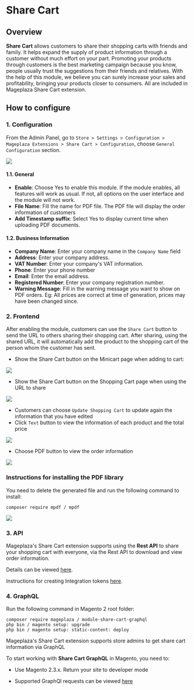 # Share Cart
## Overview

**Share Cart** allows customers to share their shopping carts with friends and family. It helps expand the supply of product information through a customer without much effort on your part. Promoting your products through customers is the best marketing campaign because you know, people usually trust the suggestions from their friends and relatives. With the help of this module, we believe you can surely increase your sales and profitability, bringing your products closer to consumers. All are included in Mageplaza Share Cart extension.


## How to configure
### 1. Configuration 

From the Admin Panel, go to `Store > Settings > Configuration > Mageplaza Extensions > Share Cart > Configuration`, choose `General Configuration` section.

![](https://i.imgur.com/sZ5giNx.png)

#### 1.1. General

- **Enable**: Choose Yes to enable this module. If the module enables, all features will work as usual. If not, all options on the user interface and the module will not work.
- **File Name**: Fill the name for PDF file. The PDF file will display the order information of customers
- **Add Timestamp suffix**: Select Yes to display current time when uploading PDF documents.

#### 1.2. Business Information

- **Company Name**: Enter your company name in the `Company Name` field
- **Address**: Enter your company address.
- **VAT Number**: Enter your company's VAT information.
- **Phone**: Enter your phone number
- **Email**: Enter the email address.
- **Registered Number**: Enter your company registration number.
- **Warning Message**: Fill in the warning message you want to show on PDF orders. Eg: All prices are correct at time of generation, prices may have been changed since.

### 2. Frontend

After enabling the module, customers can use the `Share Cart` button to send the URL to others sharing their shopping cart. After sharing, using the shared URL, it will automatically add the product to the shopping cart of the person whom the customer has sent.

- Show the Share Cart button on the Minicart page when adding to cart:

![](https://i.imgur.com/K3FrpU0.png)

- Show the Share Cart button on the Shopping Cart page when using the URL to share

![](https://i.imgur.com/2WXJK43.png)

  - Customers can choose `Update Shopping Cart` to update again the information that you have edited
  - Click `Text` button to view the information of each product and the total price
  
  ![](https://i.imgur.com/eCa4Ujp.png)
  
  - Choose PDF button to view the order information
  
  ![](https://i.imgur.com/AVEjzOA.png)
  
 ### Instructions for installing the PDF library

You need to delete the generated file and run the following command to install:

`composer require mpdf / mpdf`

![](https://i.imgur.com/itzROxc.png)

### 3. API

Mageplaza's Share Cart extension supports using the **Rest API** to share your shopping cart with everyone, via the Rest API to download and view order information.

Details can be viewed [here](https://documenter.getpostman.com/view/10589000/SzRxXrGA?version=latest).

Instructions for creating Integration tokens [here](https://devdocs.magento.com/guides/v2.3/get-started/authentication/gs-authentication-token.html).

### 4. GraphQL

Run the following command in Magento 2 root folder:

```
composer require mageplaza / module-share-cart-graphql
php bin / magento setup: upgrade
php bin / magento setup: static-content: deploy

```

Mageplaza's Share Cart extension supports store admins to get share cart information via GraphQL

To start working with **Share Cart GraphQL** in Magento, you need to:

- Use Magento 2.3.x. Return your site to developer mode

- Supported GraphQl requests can be viewed <a href='https://documenter.getpostman.com/view/10589000/SzRxXrGB?version=latest' target='_blank' rel='nofollow'>here</a>
  
  
  
  
  
  
  
  
  
